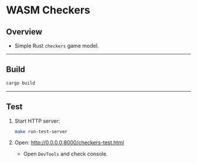 # WASM Checkers

## Overview

* Simple Rust `checkers` game model.

---

## Build

```bash
cargo build
```

---

## Test

1. Start HTTP server:

    ```bash
    make run-test-server
    ```

2. Open: http://0.0.0.0:8000/checkers-test.html

    * Open `DevTools` and check console.